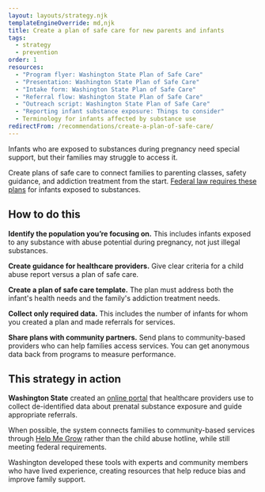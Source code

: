 ```yaml
---
layout: layouts/strategy.njk
templateEngineOverride: md,njk
title: Create a plan of safe care for new parents and infants
tags:
  - strategy
  - prevention
order: 1
resources:
  - "Program flyer: Washington State Plan of Safe Care"
  - "Presentation: Washington State Plan of Safe Care"
  - "Intake form: Washington State Plan of Safe Care"
  - "Referral flow: Washington State Plan of Safe Care"
  - "Outreach script: Washington State Plan of Safe Care"
  - "Reporting infant substance exposure: Things to consider"
  - Terminology for infants affected by substance use
redirectFrom: /recommendations/create-a-plan-of-safe-care/
---
```

Infants who are exposed to substances during pregnancy need special support, but their families may struggle to access it. 

Create plans of safe care to connect families to parenting classes, safety guidance, and addiction treatment from the start. [Federal law requires these plans](https://www.congress.gov/bill/114th-congress/senate-bill/524/text) for infants exposed to substances.

## How to do this

**Identify the population you’re focusing on.** This includes infants exposed to any substance with abuse potential during pregnancy, not just illegal substances.

**Create guidance for healthcare providers.** Give clear criteria for a child abuse report versus a plan of safe care.

**Create a plan of safe care template.** The plan must address both the infant's health needs and the family's addiction treatment needs.

**Collect only required data.** This includes the number of infants for whom you created a plan and made referrals for services. 

**Share plans with community partners.** Send plans to community-based providers who can help families access services. You can get anonymous data back from programs to measure performance.

## This strategy in action

**Washington State** created an [online portal](https://safecarewa.communityos.org/safecareWA) that healthcare providers use to collect de-identified data about prenatal substance exposure and guide appropriate referrals. 

When possible, the system connects families to community-based services through [Help Me Grow](https://helpmegrowwa.org/) rather than the child abuse hotline, while still meeting federal requirements. 

Washington developed these tools with experts and community members who have lived experience, creating resources that help reduce bias and improve family support.[](https://drive.google.com/file/d/1Y1SY_Toqf9cAo-1EExCsY2FtEkhW7J0e/view?usp=drive_link)
